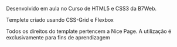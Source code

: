 Desenvolvido em aula no Curso de HTML5 e CSS3 da B7Web.

Templete criado usando CSS-Grid e Flexbox

Todos os direitos do template pertencem a Nice Page. A utilização é exclusivamente para fins de aprendizagem
